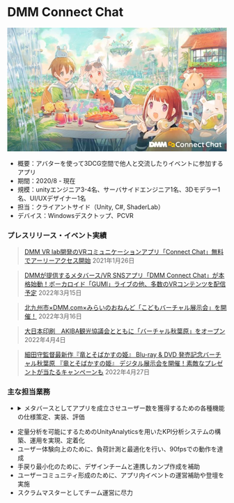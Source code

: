 ﻿# DMM Connect Chat

![キービジュアル](../Assets/dmmconnectchat_keyvisual.jpg)

- 概要：アバターを使って3DCG空間で他人と交流したりイベントに参加するアプリ
- 期間：2020/8 - 現在
- 規模：unityエンジニア3-4名、サーバサイドエンジニア1名、3Dモデラー1名、UI/UXデザイナー1名
- 担当：クライアントサイド（Unity, C#, ShaderLab）
- デバイス：Windowsデスクトップ、PCVR

### プレスリリース・イベント実績

<blockquote>
<a href="https://prtimes.jp/main/html/rd/p/000003703.000002581.html">DMM VR lab開発のVRコミュニケーションアプリ「Connect Chat」無料でアーリーアクセス開始</a>
2021年1月26日
</blockquote>

<blockquote>
<a href="https://prtimes.jp/main/html/rd/p/000003912.000002581.html">DMMが提供するメタバース/VR SNSアプリ「DMM Connect Chat」が本格始動！ボーカロイド「GUMI」ライブの他、多数のVRコンテンツを配信予定</a>
2022年3月15日
</blockquote>

<blockquote>
<a href="https://sono-saki.jp/dmm-sonosaki-metaverse/">北九州市×DMM.com×みらいのおねんど「こどもバーチャル展示会」を開催！</a>
2022年3月16日
</blockquote>

<blockquote>
<a href="https://prtimes.jp/main/html/rd/p/000000167.000069194.html">大日本印刷　AKIBA観光協議会とともに「バーチャル秋葉原」をオープン</a>
2022年4月4日
</blockquote>

<blockquote>
<a href="https://prtimes.jp/main/html/rd/p/000000047.000005296.html">細田守監督最新作『竜とそばかすの姫』 Blu-ray & DVD 発売記念バーチャル秋葉原 『竜とそばかすの姫』 デジタル展示会を開催！素敵なプレゼントが当たるキャンペーンも</a>
2022年4月27日
</blockquote>

### 主な担当業務
- <details><summary>メタバースとしてアプリを成立させユーザー数を獲得するための各種機能の仕様策定、実装、評価</summary>

  #### 担当した機能実装
  - グラブ機能
  - 絵文字付きコメント機能
  - カメラ機能
  - アルバム機能
  - ツイッターシェア機能
  - 旧UIの実装
  - UI刷新に伴う新メニューの挙動の実装
  - アイテム機能
  - アバターの広義LOD機能
  - ブロック/キック機能
  - ライブイベント用機能
  - その他多数
  #### その他業務
  - バグ修正・リファクタ・ポリッシュ

</details>

- 定量分析を可能にするためのUnityAnalyticsを用いたKPI分析システムの構築、運用を実現、定着化
- ユーザー体験向上のために、負荷計測と最適化を行い、90fpsでの動作を達成
- 手戻り最小化のために、デザインチームと連携しカンプ作成を補助
- ユーザーコミュニティ形成のために、アプリ内イベントの運営補助や登壇を実施
- スクラムマスターとしてチーム運営に尽力
